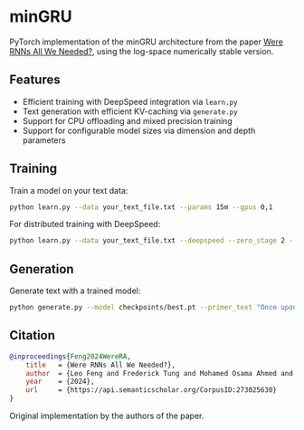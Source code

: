 # minGRU

PyTorch implementation of the minGRU architecture from the paper [Were RNNs All We Needed?](https://arxiv.org/abs/2410.01201v1), using the log-space numerically stable version.

## Features

- Efficient training with DeepSpeed integration via `learn.py`
- Text generation with efficient KV-caching via `generate.py`
- Support for CPU offloading and mixed precision training
- Support for configurable model sizes via dimension and depth parameters

## Training

Train a model on your text data:

```bash
python learn.py --data your_text_file.txt --params 15m --gpus 0,1
```

For distributed training with DeepSpeed:

```bash
python learn.py --data your_text_file.txt --deepspeed --zero_stage 2 --params 19.9m --gpus 0,1,2,3
```

## Generation

Generate text with a trained model:

```bash
python generate.py --model checkpoints/best.pt --primer_text "Once upon a time" --temperature 0.8
```

## Citation

```bibtex
@inproceedings{Feng2024WereRA,
    title   = {Were RNNs All We Needed?},
    author  = {Leo Feng and Frederick Tung and Mohamed Osama Ahmed and Yoshua Bengio and Hossein Hajimirsadegh},
    year    = {2024},
    url     = {https://api.semanticscholar.org/CorpusID:273025630}
}
```

Original implementation by the authors of the paper.
